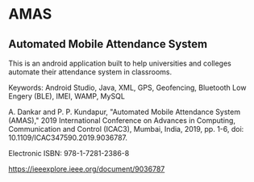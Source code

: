 # AMAS
## Automated Mobile Attendance System

This is an android application built to help universities and colleges automate their attendance system in classrooms.

Keywords: Android Studio, Java, XML, GPS, Geofencing, Bluetooth Low Engery (BLE), IMEI, WAMP, MySQL

A. Dankar and P. P. Kundapur, "Automated Mobile Attendance System (AMAS)," 2019 International Conference on Advances in Computing, Communication and Control (ICAC3), Mumbai, India, 2019, pp. 1-6, doi: 10.1109/ICAC347590.2019.9036787.

Electronic ISBN: 978-1-7281-2386-8 

https://ieeexplore.ieee.org/document/9036787
